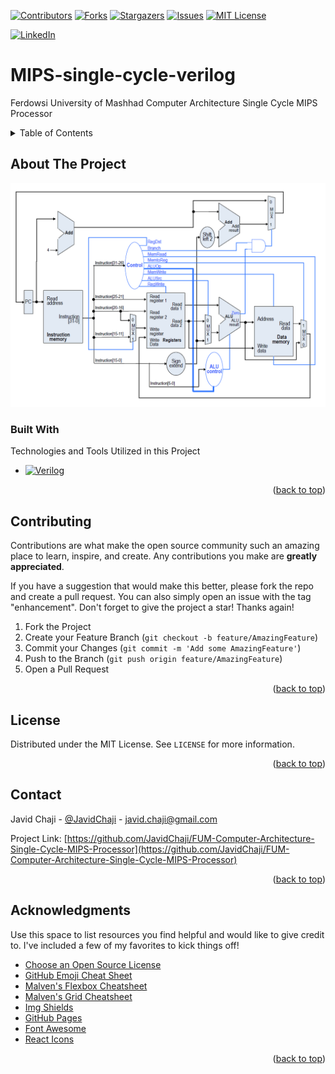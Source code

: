 <a name="readme-top"></a>

[![Contributors][Contributors-Shield]][Contributors-URL]
[![Forks][Forks-Shield]][Forks-URL]
[![Stargazers][Stars-Shield]][Stars-URL]
[![Issues][Issues-Shield]][Issues-URL]
[![MIT License][License-Shield]][License-URL]

[![LinkedIn][LinkedIn-Shield]][Javid-LinkedIn-URL]

# MIPS-single-cycle-verilog

Ferdowsi University of Mashhad Computer Architecture Single Cycle MIPS Processor



<!-- TABLE OF CONTENTS -->
<details>
  <summary>Table of Contents</summary>
  <ol>
    <li>
      <a href="#about-the-project">About The Project</a>
      <ul>
        <li><a href="#built-with">Built With</a></li>
      </ul>
    </li>
    <li>
      <a href="#getting-started">Getting Started</a>
      <ul>
        <li><a href="#prerequisites">Prerequisites</a></li>
        <li><a href="#installation">Installation</a></li>
      </ul>
    </li>
    <li><a href="#usage">Usage</a></li>
    <li><a href="#roadmap">Roadmap</a></li>
    <li><a href="#contributing">Contributing</a></li>
    <li><a href="#license">License</a></li>
    <li><a href="#contact">Contact</a></li>
    <li><a href="#acknowledgments">Acknowledgments</a></li>
  </ol>
</details>



<!-- ABOUT THE PROJECT -->
## About The Project

[![Product Screen Shot][Product-Screenshot]][Product-URL]



### Built With

Technologies and Tools Utilized in this Project


* [![Verilog][Verilog-Shield]][Verilog-URL]

<p align="right">(<a href="#readme-top">back to top</a>)</p>



<!-- CONTRIBUTING -->
## Contributing

Contributions are what make the open source community such an amazing place to learn, inspire, and create. Any contributions you make are **greatly appreciated**.

If you have a suggestion that would make this better, please fork the repo and create a pull request. You can also simply open an issue with the tag "enhancement".
Don't forget to give the project a star! Thanks again!

1. Fork the Project
2. Create your Feature Branch (`git checkout -b feature/AmazingFeature`)
3. Commit your Changes (`git commit -m 'Add some AmazingFeature'`)
4. Push to the Branch (`git push origin feature/AmazingFeature`)
5. Open a Pull Request

<p align="right">(<a href="#readme-top">back to top</a>)</p>



<!-- LICENSE -->
## License

Distributed under the MIT License. See `LICENSE` for more information.

<p align="right">(<a href="#readme-top">back to top</a>)</p>



<!-- CONTACT -->
## Contact

Javid Chaji - [@JavidChaji](https://twitter.com/JavidChaji) - javid.chaji@gmail.com

Project Link: [https://github.com/JavidChaji/FUM-Computer-Architecture-Single-Cycle-MIPS-Processor](https://github.com/JavidChaji/FUM-Computer-Architecture-Single-Cycle-MIPS-Processor)

<p align="right">(<a href="#readme-top">back to top</a>)</p>



<!-- ACKNOWLEDGMENTS -->
## Acknowledgments

Use this space to list resources you find helpful and would like to give credit to. I've included a few of my favorites to kick things off!

* [Choose an Open Source License](https://choosealicense.com)
* [GitHub Emoji Cheat Sheet](https://www.webpagefx.com/tools/emoji-cheat-sheet)
* [Malven's Flexbox Cheatsheet](https://flexbox.malven.co/)
* [Malven's Grid Cheatsheet](https://grid.malven.co/)
* [Img Shields](https://shields.io)
* [GitHub Pages](https://pages.github.com)
* [Font Awesome](https://fontawesome.com)
* [React Icons](https://react-icons.github.io/react-icons/search)

<p align="right">(<a href="#readme-top">back to top</a>)</p>



<!-- MARKDOWN LINKS & IMAGES -->
<!-- https://www.markdownguide.org/basic-syntax/#reference-style-links -->
<!-- https://ileriayo.github.io/markdown-badges/ -->

<!-- Contributors -->
[Contributors-Shield]: https://img.shields.io/github/contributors/javidchaji/FUM-Computer-Architecture-Single-Cycle-MIPS-Processor.svg?style=for-the-badge

[Contributors-URL]: https://github.com/javidchaji/FUM-Computer-Architecture-Single-Cycle-MIPS-Processor/graphs/contributors

<!-- Forks -->
[Forks-Shield]: https://img.shields.io/github/forks/javidchaji/FUM-Computer-Architecture-Single-Cycle-MIPS-Processor.svg?style=for-the-badge

[Forks-URL]: https://github.com/javidchaji/FUM-Computer-Architecture-Single-Cycle-MIPS-Processor/network/members


<!-- Stars -->
[Stars-Shield]: https://img.shields.io/github/stars/javidchaji/FUM-Computer-Architecture-Single-Cycle-MIPS-Processor.svg?style=for-the-badge

[Stars-URL]: https://github.com/javidchaji/FUM-Computer-Architecture-Single-Cycle-MIPS-Processor/stargazers


<!-- Issues -->
[Issues-Shield]: https://img.shields.io/github/issues/javidchaji/FUM-Computer-Architecture-Single-Cycle-MIPS-Processor.svg?style=for-the-badge

[Issues-URL]: https://github.com/javidchaji/FUM-Computer-Architecture-Single-Cycle-MIPS-Processor/issues


<!-- License -->
[License-Shield]: https://img.shields.io/github/license/javidchaji/FUM-Computer-Architecture-Single-Cycle-MIPS-Processor.svg?style=for-the-badge

[License-URL]: https://github.com/javidchaji/FUM-Computer-Architecture-Single-Cycle-MIPS-Processor/blob/master/LICENSE


<!-- LinkedIn -->
[LinkedIn-Shield]: https://img.shields.io/badge/linkedin-%230077B5.svg?style=for-the-badge&logo=linkedin&logoColor=white

[Javid-LinkedIn-URL]: https://linkedin.com/in/javidchaji


<!-- Verilog -->
[Verilog-Shield]: https://img.shields.io/badge/Verilog-000000?style=for-the-badge&logo=v&logoColor=white

[Verilog-URL]: https://ieeexplore.ieee.org/document/5985443


<!-- Product -->
[Product-Screenshot]: Images/MIPS_Architecture_(Single-cycle).png

[Product-URL]: .
